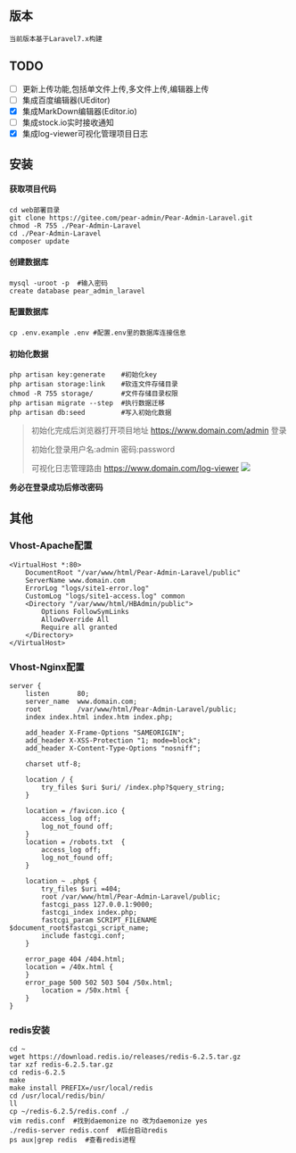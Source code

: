 ## 版本
`当前版本基于Laravel7.x构建`

## TODO
- [ ] 更新上传功能,包括单文件上传,多文件上传,编辑器上传
- [ ] 集成百度编辑器(UEditor)
- [x] 集成MarkDown编辑器(Editor.io)
- [ ] 集成stock.io实时接收通知
- [x] 集成log-viewer可视化管理项目日志

## 安装

#### 获取项目代码
```shell
cd web部署目录
git clone https://gitee.com/pear-admin/Pear-Admin-Laravel.git
chmod -R 755 ./Pear-Admin-Laravel
cd ./Pear-Admin-Laravel
composer update
```

#### 创建数据库
```shell
mysql -uroot -p  #输入密码
create database pear_admin_laravel
```

#### 配置数据库
```shell
cp .env.example .env #配置.env里的数据库连接信息
```

#### 初始化数据
```shell
php artisan key:generate    #初始化key
php artisan storage:link    #软连文件存储目录
chmod -R 755 storage/       #文件存储目录权限
php artisan migrate --step  #执行数据迁移
php artisan db:seed         #写入初始化数据
```

> 初始化完成后浏览器打开项目地址 https://www.domain.com/admin 登录
> 
> 初始化登录用户名:admin 密码:password
> 
> 可视化日志管理路由  https://www.domain.com/log-viewer
> ![](https://gitee.com/whongbin/FigureBed/raw/master/20210930162959.png)

**务必在登录成功后修改密码**

## 其他

### Vhost-Apache配置
```text
<VirtualHost *:80>
    DocumentRoot "/var/www/html/Pear-Admin-Laravel/public"
    ServerName www.domain.com
    ErrorLog "logs/site1-error.log"
    CustomLog "logs/site1-access.log" common
    <Directory "/var/www/html/HBAdmin/public">
        Options FollowSymLinks
        AllowOverride All
        Require all granted
    </Directory>
</VirtualHost>
```

### Vhost-Nginx配置
```text
server {
    listen       80;
    server_name  www.domain.com;
    root         /var/www/html/Pear-Admin-Laravel/public;
    index index.html index.htm index.php;

    add_header X-Frame-Options "SAMEORIGIN";
    add_header X-XSS-Protection "1; mode=block";
    add_header X-Content-Type-Options "nosniff";

    charset utf-8;

    location / {
        try_files $uri $uri/ /index.php?$query_string;
    }

    location = /favicon.ico { 
        access_log off; 
        log_not_found off; 
    }
    location = /robots.txt  { 
        access_log off; 
        log_not_found off; 
    }

    location ~ .php$ {
        try_files $uri =404;
        root /var/www/html/Pear-Admin-Laravel/public;
        fastcgi_pass 127.0.0.1:9000;
        fastcgi_index index.php;
        fastcgi_param SCRIPT_FILENAME $document_root$fastcgi_script_name;
        include fastcgi.conf;
    }
    
    error_page 404 /404.html;
    location = /40x.html {
    }
    error_page 500 502 503 504 /50x.html;
        location = /50x.html {
    }
}
```

### redis安装

```shell
cd ~
wget https://download.redis.io/releases/redis-6.2.5.tar.gz
tar xzf redis-6.2.5.tar.gz 
cd redis-6.2.5
make
make install PREFIX=/usr/local/redis
cd /usr/local/redis/bin/
ll
cp ~/redis-6.2.5/redis.conf ./
vim redis.conf  #找到daemonize no 改为daemonize yes
./redis-server redis.conf  #后台启动redis
ps aux|grep redis  #查看redis进程
```
